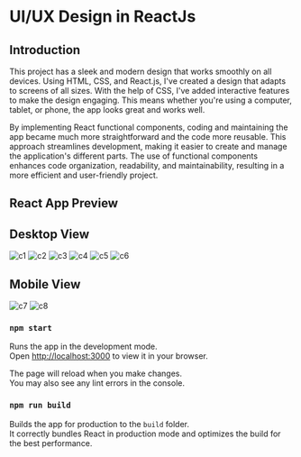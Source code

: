 # UI/UX Design in ReactJs

## Introduction

This project has a sleek and modern design that works smoothly on all devices. Using HTML, CSS, and React.js, I've created a design that adapts to screens of all sizes. With the help of CSS, I've added interactive features to make the design engaging. This means whether you're using a computer, tablet, or phone, the app looks great and works well.

By implementing React functional components, coding and maintaining the app became much more straightforward and the code more reusable. This approach streamlines development, making it easier to create and manage the application's different parts. The use of functional components enhances code organization, readability, and maintainability, resulting in a more efficient and user-friendly project.

## React App Preview
## Desktop View
![c1](https://github.com/ali-log/CLIX_UI/assets/142591226/a887c38b-4cd0-4616-9ecb-f23858d16ef5)
![c2](https://github.com/ali-log/CLIX_UI/assets/142591226/dbb57185-599e-48a9-b38d-6487dccc3bc2)
![c3](https://github.com/ali-log/CLIX_UI/assets/142591226/0b2be7e2-1b5c-45ef-9293-8d62858182b3)
![c4](https://github.com/ali-log/CLIX_UI/assets/142591226/bd3921e5-4abe-4dcf-a10e-348249a99035)
![c5](https://github.com/ali-log/CLIX_UI/assets/142591226/73efbea8-ee16-486f-9391-bab1a666b3f1)
![c6](https://github.com/ali-log/CLIX_UI/assets/142591226/1dea0273-2d47-4c6b-998b-279497bb8898)

## Mobile View
![c7](https://github.com/ali-log/CLIX_UI/assets/142591226/e5c849c6-d362-4531-8268-6a870a93c931)
![c8](https://github.com/ali-log/CLIX_UI/assets/142591226/d85a0780-fa67-470b-b993-2f21af3b81fb)


### `npm start`

Runs the app in the development mode.\
Open [http://localhost:3000](http://localhost:3000) to view it in your browser.

The page will reload when you make changes.\
You may also see any lint errors in the console.

### `npm run build`

Builds the app for production to the `build` folder.\
It correctly bundles React in production mode and optimizes the build for the best performance.

